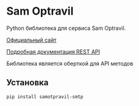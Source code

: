 # Sam Optravil

Python библиотека для сервиса Sam Optravil.

[Официальный сайт](https://samotpravil.ru/)

[Подробная документация REST API](https://documentation.samotpravil.ru/view/26779685/2s93RZM9in)

Библиотека является оберткой для API методов

## Установка

```bash
pip install samotpravil-smtp
